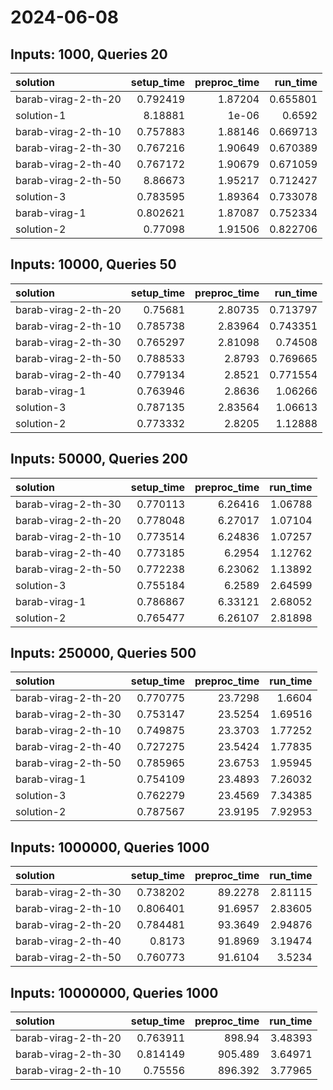 # 2024-06-08

## Inputs: 1000, Queries 20

| solution            |   setup_time |   preproc_time |   run_time |
|:--------------------|-------------:|---------------:|-----------:|
| barab-virag-2-th-20 |     0.792419 |        1.87204 |   0.655801 |
| solution-1          |     8.18881  |        1e-06   |   0.6592   |
| barab-virag-2-th-10 |     0.757883 |        1.88146 |   0.669713 |
| barab-virag-2-th-30 |     0.767216 |        1.90649 |   0.670389 |
| barab-virag-2-th-40 |     0.767172 |        1.90679 |   0.671059 |
| barab-virag-2-th-50 |     8.86673  |        1.95217 |   0.712427 |
| solution-3          |     0.783595 |        1.89364 |   0.733078 |
| barab-virag-1       |     0.802621 |        1.87087 |   0.752334 |
| solution-2          |     0.77098  |        1.91506 |   0.822706 |

## Inputs: 10000, Queries 50

| solution            |   setup_time |   preproc_time |   run_time |
|:--------------------|-------------:|---------------:|-----------:|
| barab-virag-2-th-20 |     0.75681  |        2.80735 |   0.713797 |
| barab-virag-2-th-10 |     0.785738 |        2.83964 |   0.743351 |
| barab-virag-2-th-30 |     0.765297 |        2.81098 |   0.74508  |
| barab-virag-2-th-50 |     0.788533 |        2.8793  |   0.769665 |
| barab-virag-2-th-40 |     0.779134 |        2.8521  |   0.771554 |
| barab-virag-1       |     0.763946 |        2.8636  |   1.06266  |
| solution-3          |     0.787135 |        2.83564 |   1.06613  |
| solution-2          |     0.773332 |        2.8205  |   1.12888  |

## Inputs: 50000, Queries 200

| solution            |   setup_time |   preproc_time |   run_time |
|:--------------------|-------------:|---------------:|-----------:|
| barab-virag-2-th-30 |     0.770113 |        6.26416 |    1.06788 |
| barab-virag-2-th-20 |     0.778048 |        6.27017 |    1.07104 |
| barab-virag-2-th-10 |     0.773514 |        6.24836 |    1.07257 |
| barab-virag-2-th-40 |     0.773185 |        6.2954  |    1.12762 |
| barab-virag-2-th-50 |     0.772238 |        6.23062 |    1.13892 |
| solution-3          |     0.755184 |        6.2589  |    2.64599 |
| barab-virag-1       |     0.786867 |        6.33121 |    2.68052 |
| solution-2          |     0.765477 |        6.26107 |    2.81898 |

## Inputs: 250000, Queries 500

| solution            |   setup_time |   preproc_time |   run_time |
|:--------------------|-------------:|---------------:|-----------:|
| barab-virag-2-th-20 |     0.770775 |        23.7298 |    1.6604  |
| barab-virag-2-th-30 |     0.753147 |        23.5254 |    1.69516 |
| barab-virag-2-th-10 |     0.749875 |        23.3703 |    1.77252 |
| barab-virag-2-th-40 |     0.727275 |        23.5424 |    1.77835 |
| barab-virag-2-th-50 |     0.785965 |        23.6753 |    1.95945 |
| barab-virag-1       |     0.754109 |        23.4893 |    7.26032 |
| solution-3          |     0.762279 |        23.4569 |    7.34385 |
| solution-2          |     0.787567 |        23.9195 |    7.92953 |

## Inputs: 1000000, Queries 1000

| solution            |   setup_time |   preproc_time |   run_time |
|:--------------------|-------------:|---------------:|-----------:|
| barab-virag-2-th-30 |     0.738202 |        89.2278 |    2.81115 |
| barab-virag-2-th-10 |     0.806401 |        91.6957 |    2.83605 |
| barab-virag-2-th-20 |     0.784481 |        93.3649 |    2.94876 |
| barab-virag-2-th-40 |     0.8173   |        91.8969 |    3.19474 |
| barab-virag-2-th-50 |     0.760773 |        91.6104 |    3.5234  |

## Inputs: 10000000, Queries 1000

| solution            |   setup_time |   preproc_time |   run_time |
|:--------------------|-------------:|---------------:|-----------:|
| barab-virag-2-th-20 |     0.763911 |        898.94  |    3.48393 |
| barab-virag-2-th-30 |     0.814149 |        905.489 |    3.64971 |
| barab-virag-2-th-10 |     0.75556  |        896.392 |    3.77965 |